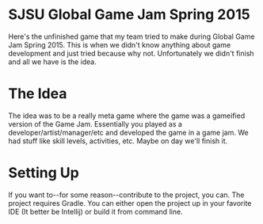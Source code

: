 # SJSU Global Game Jam Spring 2015
Here's the unfinished game that my team tried to make during Global Game Jam Spring 2015. This is when we didn't know anything about game development and just tried because why not. Unfortunately we didn't finish and all we have is the idea.

# The Idea
The idea was to be a really meta game where the game was a gameified version of the Game Jam. Essentially you played as a developer/artist/manager/etc and developed the game in a game jam. We had stuff like skill levels, activities, etc. Maybe on day we'll finish it.

# Setting Up
If you want to--for some reason--contribute to the project, you can. The project requires Gradle. You can either open the project up in your favorite IDE (It better be Intellij) or build it from command line.